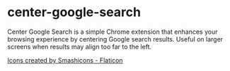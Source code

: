 # center-google-search

Center Google Search is a simple Chrome extension that enhances your browsing experience by centering Google search results. Useful on larger screens when results may align too far to the left.

[Icons created by Smashicons - Flaticon](https://www.flaticon.com/free-icons/center-align)